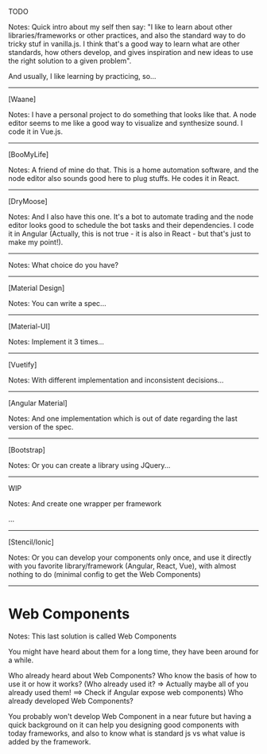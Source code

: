 TODO

Notes:
Quick intro about my self then say: "I like to learn about other libraries/frameworks or other practices, and also the standard way to do tricky stuf in vanilla.js. I think that's a good way to learn what are other standards, how others develop, and gives inspiration and new ideas to use the right solution to a given problem".

And usually, I like learning by practicing, so...

---

[Waane]

Notes:
I have a personal project to do something that looks like that. A node editor seems to me like a good way to visualize and synthesize sound. I code it in Vue.js.

---

[BooMyLife]

Notes:
A friend of mine do that. This is a home automation software, and the node editor also sounds good here to plug stuffs. He codes it in React.

---

[DryMoose]

Notes:
And I also have this one. It's a bot to automate trading and the node editor looks good to schedule the bot tasks and their dependencies. I code it in Angular (Actually, this is not true - it is also in React - but that's just to make my point!).

---

Notes:
What choice do you have?

---

[Material Design]

Notes:
You can write a spec...

---

[Material-UI]

Notes:
Implement it 3 times...

---

[Vuetify]

Notes:
With different implementation and inconsistent decisions...

---

[Angular Material]

Notes:
And one implementation which is out of date regarding the last version of the spec.

---

[Bootstrap]

Notes:
Or you can create a library using JQuery...

---

WIP

Notes:
And create one wrapper per framework

...

---

[Stencil/Ionic]

Notes:
Or you can develop your components only once, and use it directly with you favorite library/framework (Angular, React, Vue), with almost nothing to do (minimal config to get the Web Components)

---

# Web Components

Notes:
This last solution is called Web Components

You might have heard about them for a long time, they have been around for a while.

Who already heard about Web Components?
Who know the basis of how to use it or how it works?
(Who already used it? => Actually maybe all of you already used them! ==> Check if Angular expose web components)
Who already developed Web Components?

You probably won't develop Web Component in a near future but having a quick background on it can help you designing good components with today frameworks, and also to know what is standard js vs what value is added by the framework.